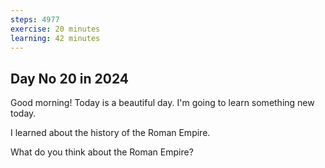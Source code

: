 ```yaml
---
steps: 4977
exercise: 20 minutes
learning: 42 minutes
---
```

## Day No 20 in 2024
Good morning! Today is a beautiful day.
I'm going to learn something new today.

I learned about the history of the Roman Empire.

What do you think about the Roman Empire?
